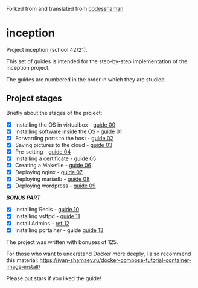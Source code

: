 Forked from and translated from [codesshaman](https://github.com/codesshaman/inception/)

# inception

Project inception (school 42/21).

This set of guides is intended for the step-by-step implementation of the inception project.

The guides are numbered in the order in which they are studied.

## Project stages

Briefly about the stages of the project:

- [X] Installing the OS in virtualbox - [guide 00](https://github.com/codesshaman/inception/blob/main/00_INSTALL_SYSTEM.md "Installing the OS in virtualbox")
- [X] Installing software inside the OS - [guide 01](https://github.com/codesshaman/inception/blob/main/01_INSTALL_SOFT.md "Installing software inside the OS")
- [X] Forwarding ports to the host - [guide 02](https://github.com/codesshaman/inception/blob/main/02_PORTS_FORWARDING.md "Forwarding ports to the host")
- [X] Saving pictures to the cloud - [guide 03](https://github.com/codesshaman/inception/blob/main/03_CLOUD_STORAGE.md "Saving pictures to the cloud")
- [X] Pre-setting - [guide 04](https://github.com/codesshaman/inception/blob/main/04_FIRST_SETTINGS.md "Pre-setting")
- [X] Installing a certificate - [guide 05](https://github.com/codesshaman/inception/blob/main/05_INSTALL_CERTIFICATE.md "Installing a certificate")
- [X] Creating a Makefile - [guide 06](https://github.com/codesshaman/inception/blob/main/06_MAKEFILE_CREATION.md "Creating a Makefile")
- [X] Deploying nginx - [guide 07](https://github.com/codesshaman/inception/blob/main/07_DOCKER_NGINX.md "Deploying nginx")
- [X] Deploying mariadb - [guide 08](https://github.com/codesshaman/inception/blob/main/08_DOCKER_MARIADB.md "Deploying mariadb")
- [X] Deploying wordpress - [guide 09](https://github.com/codesshaman/inception/blob/main/09_DOCKER_WORDPRESS.md "Deploying wordpress")

***BONUS PART***

- [X] Installing Redis - [guide 10](https://github.com/codesshaman/inception/blob/main/10_WORDPRESS_REDIS.md "Installing Redis")
- [X] Installing vsftpd - [guide 11](https://github.com/codesshaman/inception/blob/main/11_VSFTPD_SERVER.md "Installing vsftpd")
- [X] Install Admins - [ref 12](https://github.com/codesshaman/inception/blob/main/12_INSTALL_ADMINER.md "Install Admins")
- [X] Installing portainer - guide [guide 13](https://github.com/codesshaman/inception/blob/main/13_PORTAINER_INSTALL.md "Installing portainer")

The project was written with bonuses of 125.

For those who want to understand Docker more deeply, I also recommend this material: https://ivan-shamaev.ru/docker-compose-tutorial-container-image-install/

Please put stars if you liked the guide!



